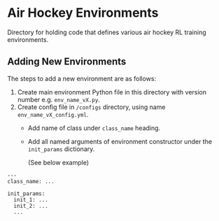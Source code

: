 # Air Hockey Environments

Directory for holding code that defines various air hockey RL training environments. 

## Adding New Environments
The steps to add a new environment are as follows:
1. Create main environment Python file in this directory with version number e.g. `env_name_vX.py`. 
2. Create config file in `/configs` directory, using name `env_name_vX_config.yml`.
    - Add name of class under `class_name` heading.
    - Add all named arguments of environment constructor under the `init_params` dictionary.
      
      (See below example)
```
---
class_name: ...

init_params:
  init_1: ...
  init_2: ...
  ...
``` 